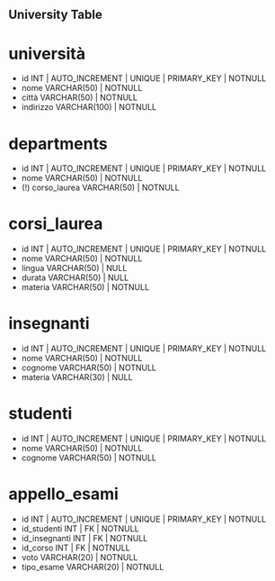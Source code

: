 

## University Table


# università
- id                    INT | AUTO_INCREMENT | UNIQUE | PRIMARY_KEY | NOTNULL
- nome                  VARCHAR(50) | NOTNULL
- città                 VARCHAR(50) | NOTNULL
- indirizzo             VARCHAR(100) | NOTNULL


# departments
- id                    INT | AUTO_INCREMENT | UNIQUE | PRIMARY_KEY | NOTNULL
- nome                  VARCHAR(50) | NOTNULL
- (!) corso_laurea      VARCHAR(50) | NOTNULL

# corsi_laurea
- id                INT | AUTO_INCREMENT | UNIQUE | PRIMARY_KEY | NOTNULL
- nome              VARCHAR(50) | NOTNULL
- lingua            VARCHAR(50) | NULL
- durata            VARCHAR(50) | NULL
- materia           VARCHAR(50) | NOTNULL

# insegnanti
- id                INT | AUTO_INCREMENT | UNIQUE | PRIMARY_KEY | NOTNULL
- nome              VARCHAR(50) | NOTNULL
- cognome           VARCHAR(50) | NOTNULL
- materia           VARCHAR(30) | NULL

# studenti
- id                INT | AUTO_INCREMENT | UNIQUE | PRIMARY_KEY | NOTNULL
- nome              VARCHAR(50) | NOTNULL
- cognome           VARCHAR(50) | NOTNULL

# appello_esami
- id                INT | AUTO_INCREMENT | UNIQUE | PRIMARY_KEY | NOTNULL
- id_studenti       INT | FK | NOTNULL
- id_insegnanti     INT | FK | NOTNULL
- id_corso          INT | FK | NOTNULL
- voto              VARCHAR(20) | NOTNULL
- tipo_esame        VARCHAR(20) | NOTNULL